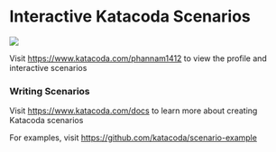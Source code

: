 # Interactive Katacoda Scenarios

[![](http://shields.katacoda.com/katacoda/phannam1412/count.svg)](https://www.katacoda.com/phannam1412 "Get your profile on Katacoda.com")

Visit https://www.katacoda.com/phannam1412 to view the profile and interactive scenarios

### Writing Scenarios
Visit https://www.katacoda.com/docs to learn more about creating Katacoda scenarios

For examples, visit https://github.com/katacoda/scenario-example

